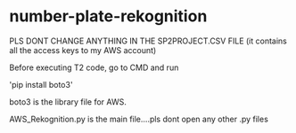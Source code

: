 # number-plate-rekognition

PLS DONT CHANGE ANYTHING IN THE SP2PROJECT.CSV FILE (it contains all the access keys to my AWS account)

Before executing T2 code, go to CMD and run


'pip install boto3'

boto3 is the library file for AWS.

AWS_Rekognition.py is the main file....pls dont open any other  .py files
